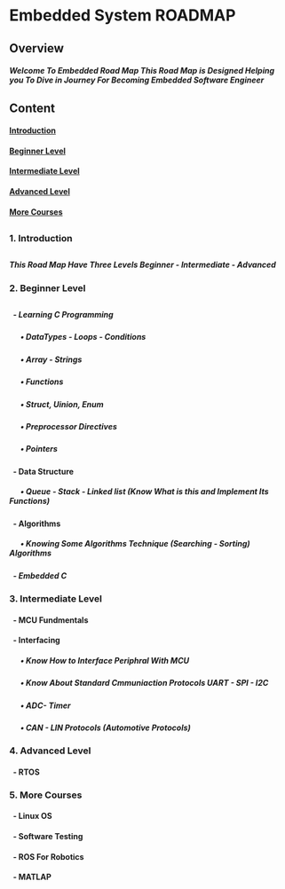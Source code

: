 # Embedded System ROADMAP

## Overview
##### Welcome To Embedded Road Map This Road Map is Designed Helping you To Dive in Journey For Becoming Embedded Software Engineer

## Content
#### [Introduction](https://github.com/AbdelrahmanMarzoq/Embedded-Road-Map/blob/main/README.md#1-introduction)
#### [Beginner Level](https://github.com/AbdelrahmanMarzoq/Embedded-Road-Map/blob/main/README.md#2-beginner-level)
#### [Intermediate Level](https://github.com/AbdelrahmanMarzoq/Embedded-Road-Map/blob/main/README.md#3-intermediate-level)
#### [Advanced Level](https://github.com/AbdelrahmanMarzoq/Embedded-Road-Map/blob/main/README.md#4-advanced-level)
#### [More Courses](https://github.com/AbdelrahmanMarzoq/Embedded-Road-Map/blob/main/README.md#5-more-courses)

## 

### 1. Introduction
##
##### This Road Map Have Three Levels Beginner - Intermediate - Advanced
### 2. Beginner Level
##
##### &nbsp; - Learning C Programming
#####   &nbsp; &nbsp; &nbsp; • DataTypes - Loops - Conditions
#####   &nbsp; &nbsp; &nbsp; • Array - Strings
#####   &nbsp; &nbsp; &nbsp; • Functions
#####   &nbsp; &nbsp; &nbsp; • Struct, Uinion, Enum
#####   &nbsp; &nbsp; &nbsp; • Preprocessor Directives
#####   &nbsp; &nbsp; &nbsp; • Pointers

#### &nbsp; - Data Structure
##### &nbsp; &nbsp; &nbsp; • Queue - Stack - Linked list (Know What is this and Implement Its Functions)

#### &nbsp; - Algorithms
##### &nbsp; &nbsp; &nbsp; • Knowing Some Algorithms Technique (Searching - Sorting) Algorithms

##### &nbsp; - Embedded C 


### 3. Intermediate Level
#### &nbsp; - MCU Fundmentals
#### &nbsp; - Interfacing
##### &nbsp; &nbsp; &nbsp; • Know How to Interface Periphral With MCU
##### &nbsp; &nbsp; &nbsp; • Know About Standard Cmmuniaction Protocols UART - SPI - I2C
##### &nbsp; &nbsp; &nbsp; • ADC- Timer
##### &nbsp; &nbsp; &nbsp; • CAN - LIN Protocols (Automotive Protocols)




### 4. Advanced Level
#### &nbsp; - RTOS

### 5. More Courses
#### &nbsp; - Linux OS

#### &nbsp; - Software Testing
#### &nbsp; - ROS For Robotics
#### &nbsp; - MATLAP 






